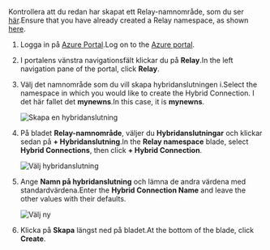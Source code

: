 <span data-ttu-id="101af-101">Kontrollera att du redan har skapat ett Relay-namnområde, som du ser [här][namespace-how-to].</span><span class="sxs-lookup"><span data-stu-id="101af-101">Ensure that you have already created a Relay namespace, as shown [here][namespace-how-to].</span></span>

1. <span data-ttu-id="101af-102">Logga in på [Azure Portal](https://portal.azure.com).</span><span class="sxs-lookup"><span data-stu-id="101af-102">Log on to the [Azure portal](https://portal.azure.com).</span></span>
2. <span data-ttu-id="101af-103">I portalens vänstra navigationsfält klickar du på **Relay**.</span><span class="sxs-lookup"><span data-stu-id="101af-103">In the left navigation pane of the portal, click **Relay**.</span></span>
3. <span data-ttu-id="101af-104">Välj det namnområde som du vill skapa hybridanslutningen i.</span><span class="sxs-lookup"><span data-stu-id="101af-104">Select the namespace in which you would like to create the Hybrid Connection.</span></span> <span data-ttu-id="101af-105">I det här fallet det **mynewns**.</span><span class="sxs-lookup"><span data-stu-id="101af-105">In this case, it is **mynewns**.</span></span>
   
    ![Skapa en hybridanslutning](./media/relay-create-hybrid-connection-portal/create-hc-1.png)
4. <span data-ttu-id="101af-107">På bladet **Relay-namnområde**, väljer du **Hybridanslutningar** och klickar sedan på **+ Hybridanslutning**.</span><span class="sxs-lookup"><span data-stu-id="101af-107">In the **Relay namespace** blade, select **Hybrid Connections**, then click **+ Hybrid Connection**.</span></span>
   
    ![Välj hybridanslutning](./media/relay-create-hybrid-connection-portal/create-hc-2.png)
5. <span data-ttu-id="101af-109">Ange **Namn på hybridanslutning** och lämna de andra värdena med standardvärdena.</span><span class="sxs-lookup"><span data-stu-id="101af-109">Enter the **Hybrid Connection Name** and leave the other values with their defaults.</span></span>
   
    ![Välj ny](./media/relay-create-hybrid-connection-portal/create-hc-3.png)
6. <span data-ttu-id="101af-111">Klicka på **Skapa** längst ned på bladet.</span><span class="sxs-lookup"><span data-stu-id="101af-111">At the bottom of the blade, click **Create**.</span></span>

[namespace-how-to]: ../articles/service-bus-relay/relay-create-namespace-portal.md 